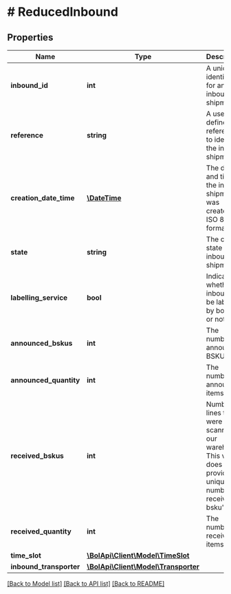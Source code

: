 # # ReducedInbound

## Properties

Name | Type | Description | Notes
------------ | ------------- | ------------- | -------------
**inbound_id** | **int** | A unique identifier for an inbound shipment. |
**reference** | **string** | A user defined reference to identify the inbound shipment. |
**creation_date_time** | [**\DateTime**](\DateTime.md) | The date and time the inbound shipment was created, in ISO 8601 format. | [optional]
**state** | **string** | The current state of the inbound shipment. |
**labelling_service** | **bool** | Indicates whether the inbound will be labeled by bol.com or not. |
**announced_bskus** | **int** | The number of announced BSKU‘s. |
**announced_quantity** | **int** | The number of announced items. |
**received_bskus** | **int** | Number of lines that were scanned in our warehouse. This value does not provide the unique number of received bsku&#39;s. |
**received_quantity** | **int** | The number of received items. |
**time_slot** | [**\BolApi\Client\Model\TimeSlot**](TimeSlot.md) |  | [optional]
**inbound_transporter** | [**\BolApi\Client\Model\Transporter**](Transporter.md) |  |

[[Back to Model list]](../../README.md#models) [[Back to API list]](../../README.md#endpoints) [[Back to README]](../../README.md)
